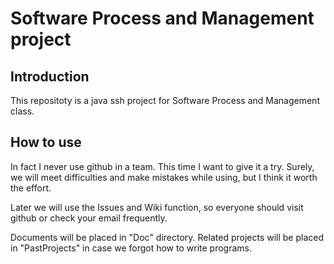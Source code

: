 # Software Process and Management project

## Introduction

This repositoty is a java ssh project for Software Process and Management class.

## How to use

In fact I never use github in a team. This time I want to give it a try. Surely, we will meet difficulties and make mistakes while using, but I think it worth the effort. 

Later we will use the Issues and Wiki function, so everyone should visit github  or check your email frequently.

Documents will be placed in "Doc" directory. Related projects will be placed in "PastProjects" in case we forgot how to write programs.
